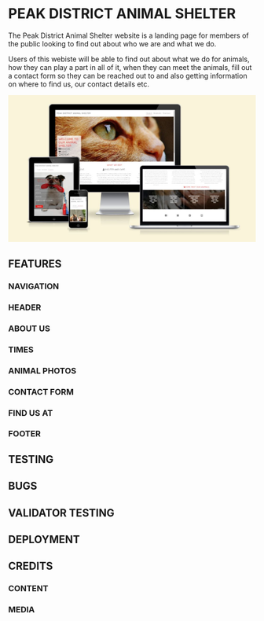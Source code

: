 # PEAK DISTRICT ANIMAL SHELTER

The Peak District Animal Shelter website is a landing page for members of the public looking to find out about who we are and what we do.

Users of this webiste will be able to find out about what we do for animals, how they can play a part in all of it, when they can meet the animals, fill out a contact form so they can be reached out to and also getting information on where to find us, our contact details etc.

![Responsive mockup](/assets/images/screens.JPG)

## FEATURES

### NAVIGATION

### HEADER

### ABOUT US

### TIMES

### ANIMAL PHOTOS

### CONTACT FORM

### FIND US AT

### FOOTER

## TESTING

## BUGS

## VALIDATOR TESTING

## DEPLOYMENT

## CREDITS

### CONTENT

### MEDIA
